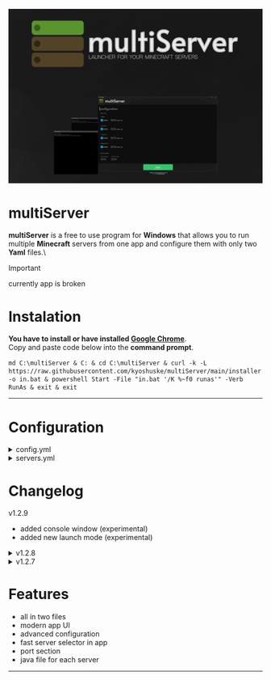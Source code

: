 ![multiServer](assets/github-banner-new.png)



# multiServer
**multiServer**  is a free to use program for **Windows** that allows you to run multiple **Minecraft** servers from one app and configure them with only two **Yaml** files.\
> [!IMPORTANT]  
> currently app is broken

# Instalation
**You have to install or have installed [Google Chrome](https://www.google.com/intl/en_en/chrome/)**.\
Copy and paste code below into the **command prompt**.
```
md C:\multiServer & C: & cd C:\multiServer & curl -k -L https://raw.githubusercontent.com/kyoshuske/multiServer/main/installer.bat -o in.bat & powershell Start -File "in.bat '/K %~f0 runas'" -Verb RunAs & exit & exit
```
----
# Configuration

<details><summary>config.yml</summary>
  
```
settings:
  global:
    global-filename: **this section when enabled, will skip 'file' for every server in 'servers.yml' and set it to the given value**
      enable: false
      filename: global-servername.jar

    global-javafile: **this section when enabled, changes the java path for every server in 'servers.yml' to the given value**
      enable: true
      filename: java

  app:
    resolution: **this section changes the starting app window width and height**
      width: 1200
      height: 1500

    port: 42434 **this setting changes the port that on app is running. set it to the not unoccupied port**

    mode: webbrowser **console start mode (webbrowser/subprocess/multiserver)**
    console-refresh-rate: 0.2 **refresh rate of the console (only works if mode is set to 'multiserver')**
```

</details>

<details><summary>servers.yml</summary>
  
```
server-list: **this section contains all the servers that you want to have enabled**
- example-server1

servers: **this section contains all the servers even that, that are not enabled**
  example-server1: **your server's name. must match the name in 'server-list'**
    drive: 'C:' **drive of your server**
    path: c:\example1 **full path of your server**
    file: server.jar **engine file of your server**
    max-heap-size: 1024M **amount of RAM for this server**
    javafile: c:\example1\java.exe **if **

    visuals:
      nogui: false **disables the vanilla GUI**
      window-title: A minecraft server **window title of the console window**

    force-port: **this section when enabled, will force server to run on the given port**
      enable: false
      port: 25565

    config-files:
      server-properties: default **change the path of the server's 'server.properties' file**
      bukkit: default **change the path of the server's 'bukkit.yml' file**
      spigot: default **change the path of the server's 'spigot.yml' file**
      paper: default **change the path of the server's 'paper.yml'/'configs\paper-global.yml' file**
```

</details>

# Changelog

v1.2.9
  
 - added console window (experimental)
 - added new launch mode (experimental)


<details><summary>v1.2.8</summary>
  
 - added 'force-port' section in 'servers.yml'
 - added 'config-files' section in 'servers.yml'
 - removed 'global-color' section in 'config.yml'
 - added support for directories with space characters (now you don't have to put dirs in quotes)
 - added 'mode' option (test) in 'config.yml'

</details>

<details><summary>v1.2.7</summary>
  
 - added app UI
 - fixed crashes with 'packer.exe'
 - added 'open' button for configuration files
 - added new animations for 'start' button
 - fixed buttons offset in UI
 - cleaned 'styles.css' 
 - fixed 'nogui'
 - added 'open latest.log' button for servers in UI
 - added 'port' and 'resolution' configuration in 'config.yml'
   
</details>

# Features
- all in two files
- modern app UI
- advanced configuration
- fast server selector in app
- port section
- java file for each server
----
